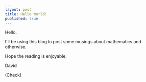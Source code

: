 ```yaml
---
layout: post
title: Hello World!
published: true
---
```


Hello,

I'll be using this blog to post some musings about mathematics and otherwise.

Hope the reading is enjoyable,

David

(Check)
